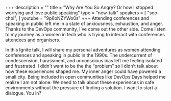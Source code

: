 +++
description = ""
title = "Why Are You So Angry? Or how I stopped worrying and love public speaking"
type = "new-talk"
speakers = [
        "soo-choi",
]
youtube = "9p6oNZYWo0s"
+++
Attending conferences and speaking in public left me in a state of anxiousness, exhaustion, and anger. Thanks to the DevOps community, I’ve come out the other side. Come listen to my journey as a women in tech who is trying to interact with conferences attendees and organisers.

In this Ignite talk, I will share my personal adventures as women attending conferences and speaking in public in the 1990s. The undercurrent of condescension, harassment, and unconscious bias left me feeling isolated and frustrated. I didn’t want to be the the “problem” so I didn’t talk about how these experiences shaped me. My inner anger could have powered a small city. Being included in open communities like DevOps Days helped me realize I am not alone. We need to talk about these experiences in safe environments without the pressure of finding a solution. I want to start a dialogue. You in?